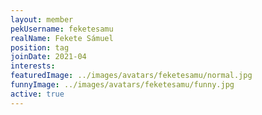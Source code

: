 ```yaml
---
layout: member
pekUsername: feketesamu
realName: Fekete Sámuel
position: tag
joinDate: 2021-04
interests:
featuredImage: ../images/avatars/feketesamu/normal.jpg
funnyImage: ../images/avatars/feketesamu/funny.jpg
active: true
---
```

